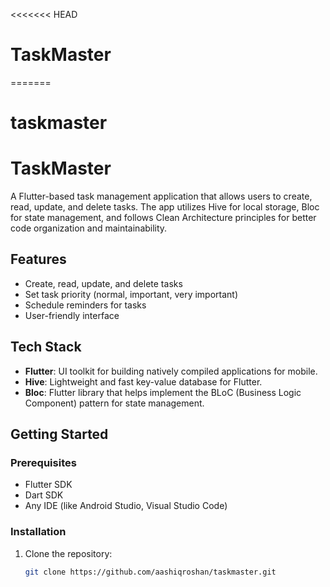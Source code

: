 <<<<<<< HEAD
# TaskMaster
=======
# taskmaster

# TaskMaster

A Flutter-based task management application that allows users to create, read, update, and delete tasks. The app utilizes Hive for local storage, Bloc for state management, and follows Clean Architecture principles for better code organization and maintainability.

## Features

- Create, read, update, and delete tasks
- Set task priority (normal, important, very important)
- Schedule reminders for tasks
- User-friendly interface

## Tech Stack

- **Flutter**: UI toolkit for building natively compiled applications for mobile.
- **Hive**: Lightweight and fast key-value database for Flutter.
- **Bloc**: Flutter library that helps implement the BLoC (Business Logic Component) pattern for state management.

## Getting Started

### Prerequisites

- Flutter SDK
- Dart SDK
- Any IDE (like Android Studio, Visual Studio Code)

### Installation

1. Clone the repository:

   ```bash
   git clone https://github.com/aashiqroshan/taskmaster.git

